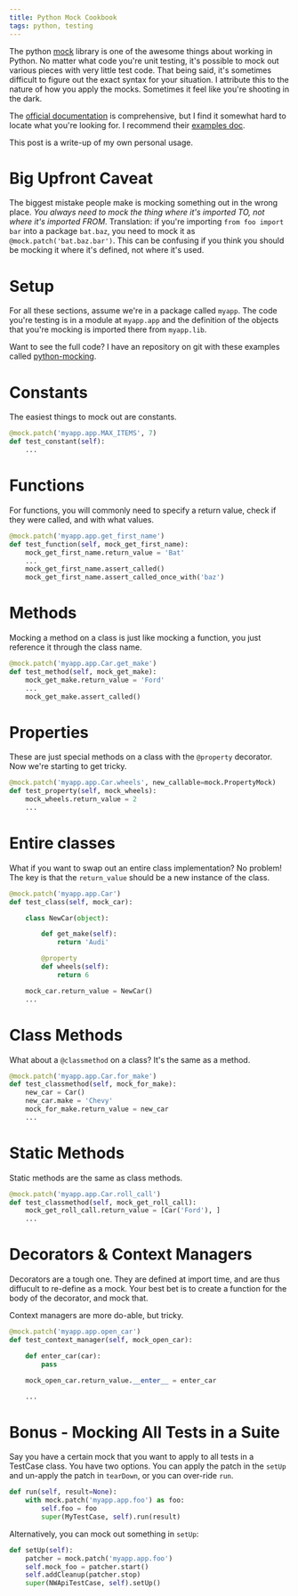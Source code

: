 ```yaml
---
title: Python Mock Cookbook
tags: python, testing
---
```


The python [mock](https://pypi.python.org/pypi/mock) library is one of the awesome things about working in Python. No matter what code you're unit testing, it's possible to mock out various pieces with very little test code. That being said, it's sometimes difficult to figure out the exact syntax for your situation. I attribute this to the nature of how you apply the mocks. Sometimes it feel like you're shooting in the dark.

The [official documentation](https://docs.python.org/3/library/unittest.mock.html) is comprehensive, but I find it somewhat hard to locate what you're looking for. I recommend their [examples doc](http://www.voidspace.org.uk/python/mock/examples.html).

This post is a write-up of my own personal usage.

# Big Upfront Caveat

The biggest mistake people make is mocking something out in the wrong place. *You always need to mock the thing where it's imported TO, not where it's imported FROM.* Translation: if you're importing `from foo import bar` into a package `bat.baz`, you need to mock it as `@mock.patch('bat.baz.bar')`. This can be confusing if you think you should be mocking it where it's defined, not where it's used.

# Setup

For all these sections, assume we're in a package called `myapp`. The code you're testing is in a module at `myapp.app` and the definition of the objects that you're mocking is imported there from `myapp.lib`.

Want to see the full code? I have an repository on git with these examples called [python-mocking](https://github.com/chase-seibert/python-mocking).


# Constants

The easiest things to mock out are constants.

```python
@mock.patch('myapp.app.MAX_ITEMS', 7)
def test_constant(self):
    ...
```

# Functions

For functions, you will commonly need to specify a return value, check if they were called, and with what values.

```python
@mock.patch('myapp.app.get_first_name')
def test_function(self, mock_get_first_name):
    mock_get_first_name.return_value = 'Bat'
    ...
    mock_get_first_name.assert_called()
    mock_get_first_name.assert_called_once_with('baz')
```

# Methods

Mocking a method on a class is just like mocking a function, you just reference it through the class name.

```python
@mock.patch('myapp.app.Car.get_make')
def test_method(self, mock_get_make):
    mock_get_make.return_value = 'Ford'
    ...
    mock_get_make.assert_called()
```

# Properties

These are just special methods on a class with the `@property` decorator. Now we're starting to get tricky.

```python
@mock.patch('myapp.app.Car.wheels', new_callable=mock.PropertyMock)
def test_property(self, mock_wheels):
    mock_wheels.return_value = 2
    ...
```

# Entire classes

What if you want to swap out an entire class implementation? No problem! The key is that the `return_value` should be a new instance of the class.

```python
@mock.patch('myapp.app.Car')
def test_class(self, mock_car):

    class NewCar(object):

        def get_make(self):
            return 'Audi'

        @property
        def wheels(self):
            return 6

    mock_car.return_value = NewCar()
    ...
```

# Class Methods

What about a `@classmethod` on a class? It's the same as a method.

```python
@mock.patch('myapp.app.Car.for_make')
def test_classmethod(self, mock_for_make):
    new_car = Car()
    new_car.make = 'Chevy'
    mock_for_make.return_value = new_car
    ...
```

# Static Methods

Static methods are the same as class methods.

```python
@mock.patch('myapp.app.Car.roll_call')
def test_classmethod(self, mock_get_roll_call):
    mock_get_roll_call.return_value = [Car('Ford'), ]
    ...
```

# Decorators & Context Managers

Decorators are a tough one. They are defined at import time, and are thus diffucult to re-define as a mock. Your best bet is to create a function for the body of the decorator, and mock that.

Context managers are more do-able, but tricky.

```python
@mock.patch('myapp.app.open_car')
def test_context_manager(self, mock_open_car):

    def enter_car(car):
        pass

    mock_open_car.return_value.__enter__ = enter_car

    ...
```

# Bonus - Mocking All Tests in a Suite

Say you have a certain mock that you want to apply to all tests in a TestCase class. You have two options. You can apply the patch in the `setUp` and un-apply the patch in `tearDown`, or you can over-ride `run`.

```python
def run(self, result=None):
    with mock.patch('myapp.app.foo') as foo:
        self.foo = foo
        super(MyTestCase, self).run(result)
```

Alternatively, you can mock out something in `setUp`:

```python
def setUp(self):
    patcher = mock.patch('myapp.app.foo')
    self.mock_foo = patcher.start()
    self.addCleanup(patcher.stop)
    super(NWApiTestCase, self).setUp()
```
